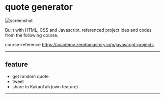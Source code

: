 # quote generator 
![screenshot](/quote-generator.png=250x)

  Built with HTML, CSS and Javascript.
  referenced project ides and codes from the following course. 

course-reference
https://academy.zerotomastery.io/p/javascript-projects

---
## feature
- get random quote 
- tweet 
- share to KakaoTalk(own feature) 
---
